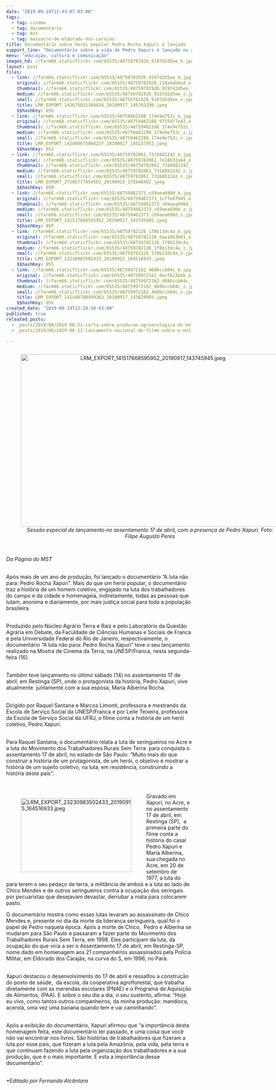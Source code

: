 ```yaml
---
date: "2019-09-19T11:43:07-03:00"
tags:
  - tag: cinema
  - tag: documentário
  - tag: mst
  - tag: massacre-de-eldorado-dos-carajás
title: Documentário sobre herói popular Pedro Rocha Xapuri é lançado
support_line: "Documentário sobre a vida de Pedro Xapuri é lançado no assentamento 17 de abril, em Restinga, e na UNESP de Franca."
menu: "educação, cultura e comunicação"
images_hd: //farm66.staticflickr.com/65535/48759781926_9197d2d5ee_b.jpg
layout: post
files:
  - link: //farm66.staticflickr.com/65535/48759781926_9197d2d5ee_b.jpg
    original: //farm66.staticflickr.com/65535/48759781926_214a4abbed_o.jpg
    thumbnail: //farm66.staticflickr.com/65535/48759781926_9197d2d5ee_t.jpg
    medium: //farm66.staticflickr.com/65535/48759781926_9197d2d5ee_z.jpg
    small: //farm66.staticflickr.com/65535/48759781926_9197d2d5ee_n.jpg
    title: LRM_EXPORT_142675021384834_20190917_145703298.jpeg
    $$hashKey: 05G
  - link: //farm66.staticflickr.com/65535/48759462288_174e9e752c_b.jpg
    original: //farm66.staticflickr.com/65535/48759462288_9755077e42_o.jpg
    thumbnail: //farm66.staticflickr.com/65535/48759462288_174e9e752c_t.jpg
    medium: //farm66.staticflickr.com/65535/48759462288_174e9e752c_z.jpg
    small: //farm66.staticflickr.com/65535/48759462288_174e9e752c_n.jpg
    title: LRM_EXPORT_142409675066237_20190917_145237952.jpeg
    $$hashKey: 05J
  - link: //farm66.staticflickr.com/65535/48759782061_7316881242_b.jpg
    original: //farm66.staticflickr.com/65535/48759782061_7e18b32a44_o.jpg
    thumbnail: //farm66.staticflickr.com/65535/48759782061_7316881242_t.jpg
    medium: //farm66.staticflickr.com/65535/48759782061_7316881242_z.jpg
    small: //farm66.staticflickr.com/65535/48759782061_7316881242_n.jpg
    title: LRM_EXPORT_27205777954563_20190915_175846462.jpeg
    $$hashKey: 05M
  - link: //farm66.staticflickr.com/65535/48759462373_c69aea690d_b.jpg
    original: //farm66.staticflickr.com/65535/48759462373_1cf7ed7945_o.jpg
    thumbnail: //farm66.staticflickr.com/65535/48759462373_c69aea690d_t.jpg
    medium: //farm66.staticflickr.com/65535/48759462373_c69aea690d_z.jpg
    small: //farm66.staticflickr.com/65535/48759462373_c69aea690d_n.jpg
    title: LRM_EXPORT_141517668595952_20190917_143745945.jpeg
    $$hashKey: 05P
  - link: //farm66.staticflickr.com/65535/48759782126_1f8b13dc4a_b.jpg
    original: //farm66.staticflickr.com/65535/48759782126_daa18b3601_o.jpg
    thumbnail: //farm66.staticflickr.com/65535/48759782126_1f8b13dc4a_t.jpg
    medium: //farm66.staticflickr.com/65535/48759782126_1f8b13dc4a_z.jpg
    small: //farm66.staticflickr.com/65535/48759782126_1f8b13dc4a_n.jpg
    title: LRM_EXPORT_23230983502433_20190915_164516933.jpeg
    $$hashKey: 05S
  - link: //farm66.staticflickr.com/65535/48759972162_4686ccb04c_b.jpg
    original: //farm66.staticflickr.com/65535/48759972162_0ecfb13b6b_o.jpg
    thumbnail: //farm66.staticflickr.com/65535/48759972162_4686ccb04c_t.jpg
    medium: //farm66.staticflickr.com/65535/48759972162_4686ccb04c_z.jpg
    small: //farm66.staticflickr.com/65535/48759972162_4686ccb04c_n.jpg
    title: LRM_EXPORT_141440708499263_20190917_143628985.jpeg
    $$hashKey: 05V
created_date: "2019-09-19T12:24:50-03:00"
published: true
releated_posts:
  - _posts/2019/08/2019-08-21-curta-sobre-producao-agroecologica-do-mst-e-finalista-em-premio-da-onu.md
  - _posts/2019/06/2019-06-12-lancamento-nacional-de-filme-sobre-o-mst-lota-cinema-e-vigilia-lula-livre.md

---
```

<div style="text-align:center">
<figure class="image" style="display:inline-block"><img alt="LRM_EXPORT_141517668595952_20190917_143745945.jpeg" height="467" src="//farm66.staticflickr.com/65535/48759462373_c69aea690d_b.jpg" width="700" />
<figcaption><em>Sess&atilde;o especial de lan&ccedil;amento no assentamento 17 de abril, com a presen&ccedil;a de Pedro Xapuri. Foto: Filipe Augusto Peres</em></figcaption>
</figure>
</div>

<p><br />
<em>Da P&aacute;gina do MST</em><br />
&nbsp;</p>

<p>Ap&oacute;s mais de um ano de produ&ccedil;&atilde;o, foi lan&ccedil;ado o document&aacute;rio &ldquo;A luta n&atilde;o para: Pedro Rocha Xapuri&rdquo;. Mais do que um her&oacute;i popular, o document&aacute;rio traz a hist&oacute;ria de um homem coletivo, engajado na luta dos trabalhadores do campo e da cidade e homenageia, indiretamente, todas as pessoas que lutam, anonima e&nbsp;diariamente, por mais justi&ccedil;a social para toda a popula&ccedil;&atilde;o brasileira.<br />
&nbsp;</p>

<p>Produzido pelo N&uacute;cleo Agr&aacute;rio Terra e Raiz e pelo Laborat&oacute;rio da Quest&atilde;o Agr&aacute;ria em Debate, da Faculdade de Ci&ecirc;ncias Humanas e Sociais de Franca e pela Universidade Federal do Rio de Janeiro, respectivamente, o document&aacute;rio &ldquo;A luta n&atilde;o para: Pedro Rocha Xapuri&rdquo; teve o seu lan&ccedil;amento realizado&nbsp;na Mostra de Cinema da Terra, na UNESP/Franca, nesta segunda-feira (16).<br />
&nbsp;</p>

<p>Tamb&eacute;m teve lan&ccedil;amento no &uacute;ltimo s&aacute;bado (14)&nbsp;no assentamento 17 de abril, em Restinga (SP), onde o&nbsp;protagonista da hist&oacute;ria, Pedro Xapuri, vive atualmente&nbsp;&nbsp;juntamente com a sua esposa, Maria Alberina Rocha.</p>

<p><br />
Dirigido por Raquel Santana e Marcos Limonti, professora e mestrando da Escola de Servi&ccedil;o Social da UNESP/Franca e por Leile Teixeira, professora da Escola de Servi&ccedil;o Social da UFRJ, o filme conta a hist&oacute;ria de um her&oacute;i coletivo, Pedro Xapuri.&nbsp;</p>

<p><br />
Para Raquel Santana, o document&aacute;rio relata a luta de seringueiros no Acre e a luta do Movimento dos Trabalhadores Rurais Sem Terra&nbsp; para conquista o assentamento 17 de abril, no estado de S&atilde;o Paulo: &ldquo;Muito mais do que construir a hist&oacute;ria de um protagonista, de um her&oacute;i, o objetivo &eacute; mostrar a hist&oacute;ria de um sujeito coletivo, na luta, em resist&ecirc;ncia, construindo a hist&oacute;ria deste pa&iacute;s&rdquo;.&nbsp;</p>

<p>&nbsp;</p>

<figure class="image" style="float:left"><img alt="LRM_EXPORT_23230983502433_20190915_164516933.jpeg" height="200" src="//farm66.staticflickr.com/65535/48759782126_1f8b13dc4a_b.jpg" width="300" />
<figcaption></figcaption>
</figure>

<p>Gravado em Xapuri, no Acre, e no assentamento 17 de abril, em Restinga (SP),&nbsp; a primeira parte do filme conta a hist&oacute;ria do casal Pedro Xapuri e Maria Alberina, sua&nbsp;chegada no Acre, em 20 de setembro de 1977,&nbsp;a luta do para terem o seu peda&ccedil;o de terra, a milit&acirc;ncia de ambos e a luta ao lado de Chico Mendes e de outros seringueiros contra a ocupa&ccedil;&atilde;o dos seringais por pecuaristas que desejavam devastar, derrubar a mata para colocarem pasto.</p>

<p>O document&aacute;rio mostra como essas lutas levaram ao assassinato de Chico Mendes e, presente no dia da morte da lideran&ccedil;a seringueira, qual foi o papel de Pedro&nbsp;naquela &eacute;poca. Ap&oacute;s a morte de Chico,&nbsp; Pedro e Alberina se mudaram para S&atilde;o Paulo e passaram a fazer parte do Movimento dos Trabalhadores Rurais Sem Terra, em 1998. Eles participam da luta, da ocupa&ccedil;&atilde;o do que viria a ser o Assentamento 17 de abril, em Restinga-SP, nome dado em homenagem aos 21 companheiros assassinados pela Pol&iacute;cia Militar, em Eldorado dos Caraj&aacute;s, na curva do S, em 1996, no Par&aacute;.</p>

<p><br />
Xapuri destacou o desenvolvimento do 17 de abril e ressaltou a constru&ccedil;&atilde;o do posto de sa&uacute;de,&nbsp; da escola, da cooperativa agroflorestal, que trabalha diretamente com as merendas escolares (PNAE) e o Programa de Aquisi&ccedil;&atilde;o de Alimentos, (PAA). E sobre o seu dia a dia, o seu sustento, afirma: &ldquo;Hoje eu vivo, como tantos outros companheiros, da minha produ&ccedil;&atilde;o: mandioca, acerola, uma vez uma banana quando tem e vai caminhando&rdquo;.</p>

<p><br />
Ap&oacute;s a exibi&ccedil;&atilde;o do document&aacute;rio, Xapuri afirmou que &ldquo;a import&acirc;ncia desta homenagem feita, este document&aacute;rio ter passado, &eacute; uma coisa que voc&ecirc; n&atilde;o vai encontrar nos livros. S&atilde;o hist&oacute;rias de trabalhadores que fizeram a luta por esse pa&iacute;s, que fizeram a luta pela Amaz&ocirc;nia, pela vida, pela terra e que continuam fazendo a luta pela organiza&ccedil;&atilde;o dos trabalhadores e a sua produ&ccedil;&atilde;o, que &eacute; o mais importante. &Eacute; esta a import&acirc;ncia desse document&aacute;rio&rdquo;.</p>

<p><br />
<em>*Editado por Fernanda Alc&acirc;ntara</em></p>
